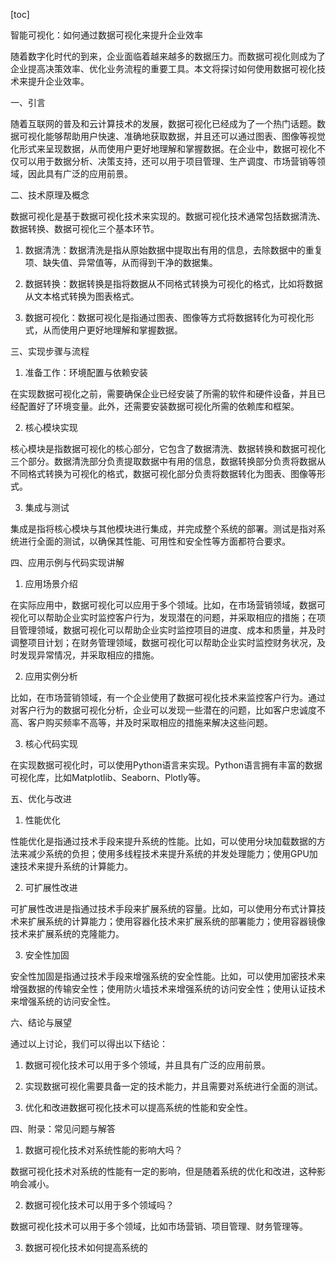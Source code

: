 
[toc]                    
                
                
智能可视化：如何通过数据可视化来提升企业效率

随着数字化时代的到来，企业面临着越来越多的数据压力。而数据可视化则成为了企业提高决策效率、优化业务流程的重要工具。本文将探讨如何使用数据可视化技术来提升企业效率。

一、引言

随着互联网的普及和云计算技术的发展，数据可视化已经成为了一个热门话题。数据可视化能够帮助用户快速、准确地获取数据，并且还可以通过图表、图像等视觉化形式来呈现数据，从而使用户更好地理解和掌握数据。在企业中，数据可视化不仅可以用于数据分析、决策支持，还可以用于项目管理、生产调度、市场营销等领域，因此具有广泛的应用前景。

二、技术原理及概念

数据可视化是基于数据可视化技术来实现的。数据可视化技术通常包括数据清洗、数据转换、数据可视化三个基本环节。

1. 数据清洗：数据清洗是指从原始数据中提取出有用的信息，去除数据中的重复项、缺失值、异常值等，从而得到干净的数据集。

2. 数据转换：数据转换是指将数据从不同格式转换为可视化的格式，比如将数据从文本格式转换为图表格式。

3. 数据可视化：数据可视化是指通过图表、图像等方式将数据转化为可视化形式，从而使用户更好地理解和掌握数据。

三、实现步骤与流程

1. 准备工作：环境配置与依赖安装

在实现数据可视化之前，需要确保企业已经安装了所需的软件和硬件设备，并且已经配置好了环境变量。此外，还需要安装数据可视化所需的依赖库和框架。

2. 核心模块实现

核心模块是指数据可视化的核心部分，它包含了数据清洗、数据转换和数据可视化三个部分。数据清洗部分负责提取数据中有用的信息，数据转换部分负责将数据从不同格式转换为可视化的格式，数据可视化部分负责将数据转化为图表、图像等形式。

3. 集成与测试

集成是指将核心模块与其他模块进行集成，并完成整个系统的部署。测试是指对系统进行全面的测试，以确保其性能、可用性和安全性等方面都符合要求。

四、应用示例与代码实现讲解

1. 应用场景介绍

在实际应用中，数据可视化可以应用于多个领域。比如，在市场营销领域，数据可视化可以帮助企业实时监控客户行为，发现潜在的问题，并采取相应的措施；在项目管理领域，数据可视化可以帮助企业实时监控项目的进度、成本和质量，并及时调整项目计划；在财务管理领域，数据可视化可以帮助企业实时监控财务状况，及时发现异常情况，并采取相应的措施。

2. 应用实例分析

比如，在市场营销领域，有一个企业使用了数据可视化技术来监控客户行为。通过对客户行为的数据可视化分析，企业可以发现一些潜在的问题，比如客户忠诚度不高、客户购买频率不高等，并及时采取相应的措施来解决这些问题。

3. 核心代码实现

在实现数据可视化时，可以使用Python语言来实现。Python语言拥有丰富的数据可视化库，比如Matplotlib、Seaborn、Plotly等。


五、优化与改进

1. 性能优化

性能优化是指通过技术手段来提升系统的性能。比如，可以使用分块加载数据的方法来减少系统的负担；使用多线程技术来提升系统的并发处理能力；使用GPU加速技术来提升系统的计算能力。

2. 可扩展性改进

可扩展性改进是指通过技术手段来扩展系统的容量。比如，可以使用分布式计算技术来扩展系统的计算能力；使用容器化技术来扩展系统的部署能力；使用容器镜像技术来扩展系统的克隆能力。

3. 安全性加固

安全性加固是指通过技术手段来增强系统的安全性能。比如，可以使用加密技术来增强数据的传输安全性；使用防火墙技术来增强系统的访问安全性；使用认证技术来增强系统的访问安全性。

六、结论与展望

通过以上讨论，我们可以得出以下结论：

1. 数据可视化技术可以用于多个领域，并且具有广泛的应用前景。

2. 实现数据可视化需要具备一定的技术能力，并且需要对系统进行全面的测试。

3. 优化和改进数据可视化技术可以提高系统的性能和安全性。

四、附录：常见问题与解答

1. 数据可视化技术对系统性能的影响大吗？

数据可视化技术对系统的性能有一定的影响，但是随着系统的优化和改进，这种影响会减小。

2. 数据可视化技术可以用于多个领域吗？

数据可视化技术可以用于多个领域，比如市场营销、项目管理、财务管理等。

3. 数据可视化技术如何提高系统的

